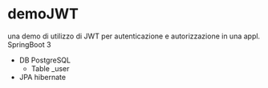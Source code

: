 # demoJWT
una demo di utilizzo di JWT per autenticazione e autorizzazione in una appl. SpringBoot 3
  - DB PostgreSQL
    - Table _user
  - JPA hibernate

